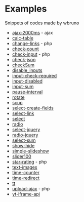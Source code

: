 Examples
========

Snippets of codes made by wbruno

* [ajax-2000ms](http://wbruno.github.io/examples/ajax-2000ms/) - ajax
* [calc-table](http://wbruno.github.io/examples/calc-table/)
* [change-links](http://wbruno.github.io/examples/change-links/) - php
* [check-count](http://wbruno.github.io/examples/check-count/)
* [check-input](http://github.com/wbruno/examples/tree/gh-pages/check-input/) - php
* [check-json](http://wbruno.github.io/examples/check-json/)
* [checkSum](http://wbruno.github.io/examples/checkSum/)
* [disable_inputs](http://wbruno.github.io/examples/disable_inputs/)
* [input-check-required](http://wbruno.github.io/examples/input-check-required/)
* [input-disabled](http://wbruno.github.io/examples/input-disabled/)
* [input-sum](http://wbruno.github.io/examples/input-sum/)
* [pause-interval](http://wbruno.github.io/examples/pause-interval/)
* [rotate](http://wbruno.github.io/examples/rotate/)
* [scup](https://github.com/wbruno/examples/tree/gh-pages/scup)
* [select-create-fields](http://wbruno.github.io/examples/select-create-fields/)
* [select-link](http://wbruno.github.io/examples/select-link/)
* [select](http://wbruno.github.io/examples/select-radio/select.html)
* [radio](http://wbruno.github.io/examples/select-radio/radio.html)
* [select-jquery](http://wbruno.github.io/examples/select-radio/select-jquery.html)
* [radio-jquery](http://wbruno.github.io/examples/select-radio/radio-jquery.html)
* [select-sum](http://wbruno.github.io/examples/select-sum/)
* [show-hide](http://wbruno.github.io/examples/show-hide/)
* [simple-slideshow](http://wbruno.github.io/examples/simple-slideshow/)
* [slider100](http://wbruno.github.io/examples/slider100/)
* [star-rating](http://wbruno.github.io/examples/star-rating/) - php
* [text-images](http://wbruno.github.io/examples/text-images/)
* [time-counter](http://wbruno.github.io/examples/time-counter/)
* [time-redirect](http://wbruno.github.io/examples/time-redirect/)
* [tt](http://wbruno.github.io/examples/tt/tt.html)
* [upload-ajax](http://github.com/wbruno/examples/tree/gh-pages/upload-ajax/) - php
* [yt-iframe-api](http://wbruno.github.io/examples/yt-iframe-api/)

